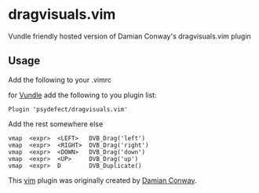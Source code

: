 dragvisuals.vim
===============

Vundle friendly hosted version of Damian Conway's dragvisuals.vim plugin

## Usage

Add the following to your .vimrc

for [Vundle](https://github.com/gmarik/Vundle.vim) add the following to you plugin list:

    Plugin 'psydefect/dragvisuals.vim'
    
Add the rest somewhere else
    
    vmap  <expr>  <LEFT>   DVB_Drag('left')
    vmap  <expr>  <RIGHT>  DVB_Drag('right')
    vmap  <expr>  <DOWN>   DVB_Drag('down')
    vmap  <expr>  <UP>     DVB_Drag('up')
    vmap  <expr>  D        DVB_Duplicate()


This [vim](http://vim.org) plugin was originally created by [Damian Conway](http://en.wikipedia.org/wiki/Damian_Conway).
